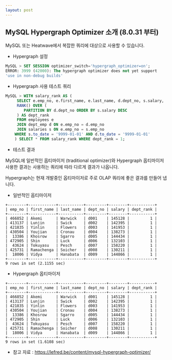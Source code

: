```yaml
---
layout: post
---
```


## MySQL Hypergraph Optimizer 소개 (8.0.31 부터)

MySQL 또는 Heatwave에서 복잡한 쿼리에 대상으로 사용할 수 있습니다.


- Hypergraph 설정
```sql
MySQL > SET SESSION optimizer_switch='hypergraph_optimizer=on';
ERROR: 3999 (42000): The hypergraph optimizer does not yet support 
'use in non-debug builds'
```

- Hypergraph 사용 테스트 쿼리
```sql
MySQL > WITH salary_rank AS (     
     SELECT e.emp_no, e.first_name, e.last_name, d.dept_no, s.salary,
     RANK() OVER (
        PARTITION BY d.dept_no ORDER BY s.salary DESC
     ) AS dept_rank     
     FROM employees e     
     JOIN dept_emp d ON e.emp_no = d.emp_no     
     JOIN salaries s ON e.emp_no = s.emp_no     
    WHERE s.to_date = '9999-01-01' AND d.to_date = '9999-01-01' 
    ) SELECT * FROM salary_rank WHERE dept_rank = 1;
```

- 테스트 결과
  
MySQL에 일반적인 옵티마이저 (traditional optimizer)와 Hypergraph 옵티마이저 사용한 결과는 사용하는 쿼리에 따라 다르게 결과가 나옵니다.

Hypergraph는 현재 개발중인 옵티마이저로 주로 OLAP 쿼리에 좋은 결과를 만들어 냅니다.

- 일반적인 옵티마이저
```
+--------+------------+-----------+---------+--------+-----------+
| emp_no | first_name | last_name | dept_no | salary | dept_rank |
+--------+------------+-----------+---------+--------+-----------+
| 466852 | Akemi      | Warwick   | d001    | 145128 |         1 |
| 413137 | Lunjin     | Swick     | d002    | 142395 |         1 |
| 421835 | Yinlin     | Flowers   | d003    | 141953 |         1 |
| 430504 | Youjian    | Cronau    | d004    | 138273 |         1 |
|  13386 | Khosrow    | Sgarro    | d005    | 144434 |         1 |
| 472905 | Shin       | Luck      | d006    | 132103 |         1 |
|  43624 | Tokuyasu   | Pesch     | d007    | 158220 |         1 |
| 425731 | Ramachenga | Soicher   | d008    | 130211 |         1 |
|  18006 | Vidya      | Hanabata  | d009    | 144866 |         1 |
+--------+------------+-----------+---------+--------+-----------+
9 rows in set (2.1155 sec)
```

- Hypergraph 옵티마이저
```
+--------+------------+-----------+---------+--------+-----------+
| emp_no | first_name | last_name | dept_no | salary | dept_rank |
+--------+------------+-----------+---------+--------+-----------+
| 466852 | Akemi      | Warwick   | d001    | 145128 |         1 |
| 413137 | Lunjin     | Swick     | d002    | 142395 |         1 |
| 421835 | Yinlin     | Flowers   | d003    | 141953 |         1 |
| 430504 | Youjian    | Cronau    | d004    | 138273 |         1 |
|  13386 | Khosrow    | Sgarro    | d005    | 144434 |         1 |
| 472905 | Shin       | Luck      | d006    | 132103 |         1 |
|  43624 | Tokuyasu   | Pesch     | d007    | 158220 |         1 |
| 425731 | Ramachenga | Soicher   | d008    | 130211 |         1 |
|  18006 | Vidya      | Hanabata  | d009    | 144866 |         1 |
+--------+------------+-----------+---------+--------+-----------+
9 rows in set (1.6108 sec)
```

- 참고 자료 : https://lefred.be/content/mysql-hypergraph-optimizer/
